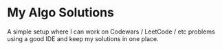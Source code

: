 # My Algo Solutions

A simple setup where I can work on Codewars / LeetCode / etc problems using a good IDE and keep my solutions in one place.
